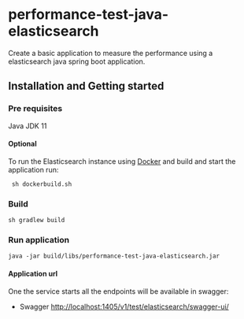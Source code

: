 # performance-test-java-elasticsearch
Create a basic application to measure the performance using a elasticsearch java spring boot application.

## Installation and Getting started

### Pre requisites
Java JDK 11 

#### Optional
To run the Elasticsearch instance using [Docker](https://docs.docker.com) and build and start the application run:
```shell script
 sh dockerbuild.sh 
```

### Build 
```shell script
sh gradlew build
```

### Run application 
```shell script
java -jar build/libs/performance-test-java-elasticsearch.jar
``` 

#### Application url ####
One the service starts all the endpoints will be available in swagger:
 
 - Swagger [http://localhost:1405/v1/test/elasticsearch/swagger-ui/](http://localhost:1405/v1/test/elasticsearch/swagger-ui/)